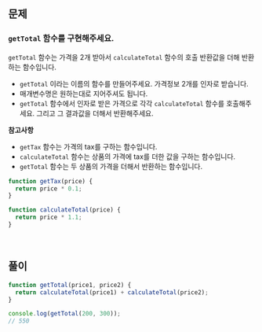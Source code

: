 ## 문제

### `getTotal` 함수를 구현해주세요.

`getTotal` 함수는 가격을 2개 받아서 `calculateTotal` 함수의 호출 반환값을 더해 반환하는 함수입니다.

- `getTotal` 이라는 이름의 함수를 만들어주세요. 가격정보 2개를 인자로 받습니다.
- 매개변수명은 원하는대로 지어주셔도 됩니다.
- `getTotal` 함수에서 인자로 받은 가격으로 각각 `calculateTotal` 함수를 호출해주세요. 그리고 그 결과값을 더해서 반환해주세요.

**참고사항**

- `getTax` 함수는 가격의 tax를 구하는 함수입니다.
- `calculateTotal` 함수는 상품의 가격에 tax를 더한 값을 구하는 함수입니다.
- `getTotal` 함수는 두 상품의 가격을 더해서 반환하는 함수입니다.

```js
function getTax(price) {
  return price * 0.1;
}

function calculateTotal(price) {
  return price * 1.1;
}
```

<br>

## 풀이

```js
function getTotal(price1, price2) {
  return calculateTotal(price1) + calculateTotal(price2);
}

console.log(getTotal(200, 300));
// 550
```
